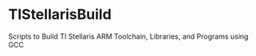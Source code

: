 TIStellarisBuild
================

Scripts to Build TI Stellaris ARM Toolchain, Libraries, and Programs using GCC